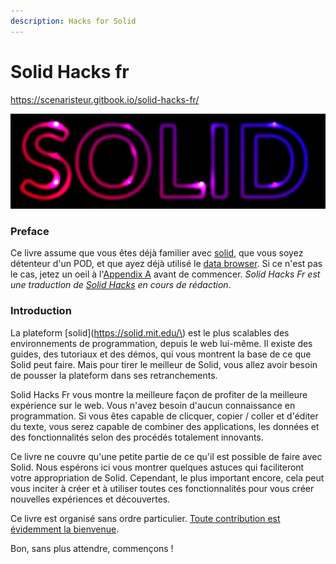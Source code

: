 ```yaml
---
description: Hacks for Solid
---
```


# Solid Hacks fr

https://scenaristeur.gitbook.io/solid-hacks-fr/

![](.gitbook/assets/solid-neon%20%281%29.png)

### Preface

Ce livre assume que vous êtes déjà familier avec [solid](https://solid.mit.edu/), que vous soyez détenteur d'un POD, et que ayez déjà utilisé le [data browser](https://github.com/solid/userguide).
Si ce n'est pas le cas, jetez un oeil à l'[Appendix A](https://solid.gitbook.io/solid-hacks/appendices/appendix-a-solid-resources) avant de commencer. _Solid Hacks Fr est une traduction de [Solid Hacks](https://solid.gitbook.io/solid-hacks/) en cours de rédaction_.


### Introduction

La plateform [solid](https://solid.mit.edu/\) est le plus scalables des environnements de programmation, depuis le web lui-même. Il existe des guides, des tutoriaux et des démos, qui vous montrent la base de ce que Solid peut faire. Mais pour tirer le meilleur de Solid, vous allez avoir besoin de pousser la plateform dans ses retranchements.



Solid Hacks Fr vous montre la meilleure façon de profiter de la meilleure expérience sur le web. Vous n'avez besoin d'aucun connaissance en programmation. Si vous êtes capable de clicquer, copier / coller
et d'éditer du texte, vous serez capable de combiner des applications, les données et des fonctionnalités selon des procédés totalement innovants.

Ce livre ne couvre qu'une petite partie de ce qu'il est possible de faire avec Solid. Nous espérons ici vous montrer quelques astuces qui faciliteront votre appropriation de Solid.
Cependant, le plus important encore, cela peut vous inciter à créer et à utiliser toutes ces fonctionnalités pour vous créer nouvelles expériences et découvertes.

Ce livre est organisé sans ordre particulier. [Toute contribution est évidemment la bienvenue](https://github.com/scenaristeur/solid-hacks-fr/pulls).

Bon, sans plus attendre, commençons !

